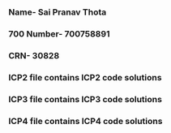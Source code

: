 ### Name- Sai Pranav Thota
### 700 Number- 700758891
### CRN- 30828
### ICP2 file contains ICP2 code solutions
### ICP3 file contains ICP3 code solutions
### ICP4 file contains ICP4 code solutions

